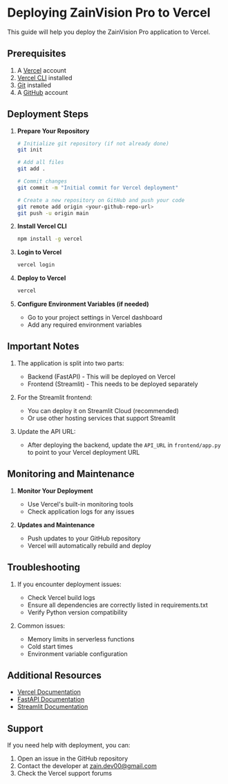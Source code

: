 # Deploying ZainVision Pro to Vercel

This guide will help you deploy the ZainVision Pro application to Vercel.

## Prerequisites

1. A [Vercel](https://vercel.com) account
2. [Vercel CLI](https://vercel.com/cli) installed
3. [Git](https://git-scm.com/) installed
4. A [GitHub](https://github.com) account

## Deployment Steps

1. **Prepare Your Repository**
   ```bash
   # Initialize git repository (if not already done)
   git init

   # Add all files
   git add .

   # Commit changes
   git commit -m "Initial commit for Vercel deployment"

   # Create a new repository on GitHub and push your code
   git remote add origin <your-github-repo-url>
   git push -u origin main
   ```

2. **Install Vercel CLI**
   ```bash
   npm install -g vercel
   ```

3. **Login to Vercel**
   ```bash
   vercel login
   ```

4. **Deploy to Vercel**
   ```bash
   vercel
   ```

5. **Configure Environment Variables (if needed)**
   - Go to your project settings in Vercel dashboard
   - Add any required environment variables

## Important Notes

1. The application is split into two parts:
   - Backend (FastAPI) - This will be deployed on Vercel
   - Frontend (Streamlit) - This needs to be deployed separately

2. For the Streamlit frontend:
   - You can deploy it on Streamlit Cloud (recommended)
   - Or use other hosting services that support Streamlit

3. Update the API URL:
   - After deploying the backend, update the `API_URL` in `frontend/app.py` to point to your Vercel deployment URL

## Monitoring and Maintenance

1. **Monitor Your Deployment**
   - Use Vercel's built-in monitoring tools
   - Check application logs for any issues

2. **Updates and Maintenance**
   - Push updates to your GitHub repository
   - Vercel will automatically rebuild and deploy

## Troubleshooting

1. If you encounter deployment issues:
   - Check Vercel build logs
   - Ensure all dependencies are correctly listed in requirements.txt
   - Verify Python version compatibility

2. Common issues:
   - Memory limits in serverless functions
   - Cold start times
   - Environment variable configuration

## Additional Resources

- [Vercel Documentation](https://vercel.com/docs)
- [FastAPI Documentation](https://fastapi.tiangolo.com/)
- [Streamlit Documentation](https://docs.streamlit.io/)

## Support

If you need help with deployment, you can:
1. Open an issue in the GitHub repository
2. Contact the developer at zain.dev00@gmail.com
3. Check the Vercel support forums
